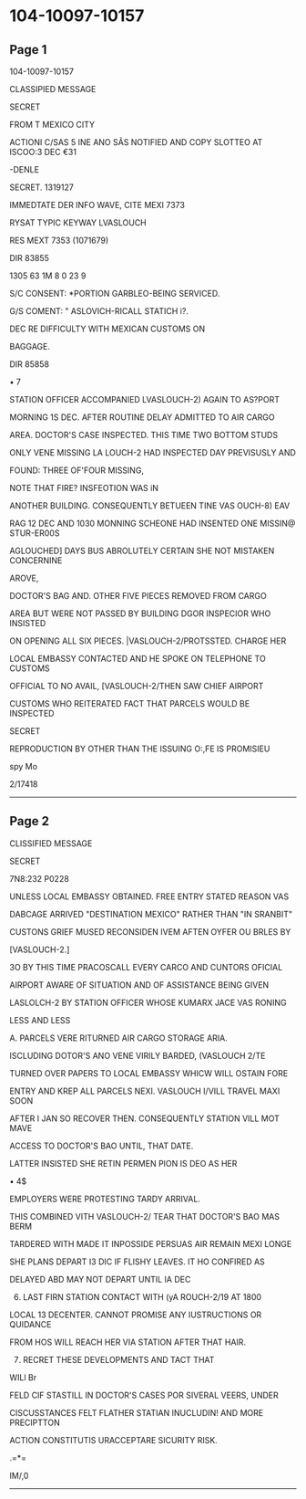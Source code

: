# 104-10097-10157

## Page 1

104-10097-10157

CLASSIPIED MESSAGE

SECRET

FROM T MEXICO CITY

ACTIONI C/SAS 5 INE ANO SÃS NOTIFIED AND COPY SLOTTEO AT ISCOO:3 DEC €31

-DENLE

SECRET. 1319127

IMMEDTATE DER INFO WAVE, CITE MEXI 7373

RYSAT TYPIC KEYWAY LVASLOUCH

RES MEXT 7353 (1071679)

DIR 83855

1305 63 1M 8 0 23 9

S/C CONSENT: *PORTION GARBLEO-BEING SERVICED.

G/S COMENT: " ASLOVICH-RICALL STATICH i?.

DEC RE DIFFICULTY WITH MEXICAN CUSTOMS ON

BAGGAGE.

DIR 85858

• 7

STATION OFFICER ACCOMPANIED LVASLOUCH-2) AGAIN TO AS?PORT

MORNING 1S DEC. AFTER ROUTINE DELAY ADMITTED TO AIR CARGO

AREA. DOCTOR'S CASE INSPECTED. THIS TIME TWO BOTTOM STUDS

ONLY VENE MISSING LA LOUCH-2 HAD INSPECTED DAY PREVISUSLY AND

FOUND: THREE OF'FOUR MISSING,

NOTE THAT FIRE? INSFEOTION WAS iN

ANOTHER BUILDING. CONSEQUENTLY BETUEEN TINE VAS OUCH-8) EAV

RAG 12 DEC AND 1030 MONNING SCHEONE HAD INSENTED ONE MISSIN@ STUR-ER00S

AGLOUCHED] DAYS BUS ABROLUTELY CERTAIN SHE NOT MISTAKEN CONCERNINE

AROVE,

DOCTOR'S BAG AND. OTHER FIVE PIECES REMOVED FROM CARGO

AREA BUT WERE NOT PASSED BY BUILDING DGOR INSPECIOR WHO INSISTED

ON OPENING ALL SIX PIECES. |VASLOUCH-2/PROTSSTED. CHARGE HER

LOCAL EMBASSY CONTACTED AND HE SPOKE ON TELEPHONE TO CUSTOMS

OFFICIAL TO NO AVAIL, [VASLOUCH-2/THEN SAW CHIEF AIRPORT

CUSTOMS WHO REITERATED FACT THAT PARCELS WOULD BE INSPECTED

SECRET

REPRODUCTION BY OTHER THAN THE ISSUING O:,FE IS PROMISIEU

spy Mo

2/17418

---

## Page 2

CLISSIFIED MESSAGE

SECRET

7N8:232 P0228

UNLESS LOCAL EMBASSY OBTAINED. FREE ENTRY STATED REASON VAS

DABCAGE ARRIVED "DESTINATION MEXICO" RATHER THAN "IN SRANBIT"

CUSTONS GRIEF MUSED RECONSIDEN IVEM AFTEN OYFER OU BRLES BY

[VASLOUCH-2.]

3O BY THIS TIME PRACOSCALL EVERY CARCO AND CUNTORS OFICIAL

AIRPORT AWARE OF SITUATION AND OF ASSISTANCE BEING GIVEN

LASLOLCH-2 BY STATION OFFICER WHOSE KUMARX JACE VAS RONING

LESS AND LESS

A. PARCELS VERE RITURNED AIR CARGO STORAGE ARIA.

ISCLUDING DOTOR'S ANO VENE VIRILY BARDED, (VASLOUCH 2/TE

TURNED OVER PAPERS TO LOCAL EMBASSY WHICW WILL OSTAIN FORE

ENTRY AND KREP ALL PARCELS NEXI. VASLOUCH I/VILL TRAVEL MAXI SOON

AFTER I JAN SO RECOVER THEN. CONSEQUENTLY STATION VILL MOT MAVE

ACCESS TO DOCTOR'S BAO UNTIL, THAT DATE.

LATTER INSISTED SHE RETIN PERMEN PION IS DEO AS HER

• 4$

EMPLOYERS WERE PROTESTING TARDY ARRIVAL.

THIS COMBINED VITH VASLOUCH-2/ TEAR THAT DOCTOR'S BAO MAS BERM

TARDERED WITH MADE IT INPOSSIDE PERSUAS AIR REMAIN MEXI LONGE

SHE PLANS DEPART I3 DIC IF FLISHY LEAVES. IT HO CONFIRED AS

DELAYED ABD MAY NOT DEPART UNTIL IA DEC

6. LAST FIRN STATION CONTACT WITH (yA ROUCH-2/19 AT 1800

LOCAL 13 DECENTER. CANNOT PROMISE ANY IUSTRUCTIONS OR QUIDANCE

FROM HOS WILL REACH HER VIA STATION AFTER THAT HAIR.

7. RECRET THESE DEVELOPMENTS AND TACT THAT

WILl Br

FELD CIF STASTILL IN DOCTOR'S CASES POR SIVERAL VEERS, UNDER

CISCUSSTANCES FELT FLATHER STATIAN INUCLUDIN! AND MORE PRECIPTTON

ACTION CONSTITUTIS URACCEPTARE SICURITY RISK.

.=*=

IM/,0

---

